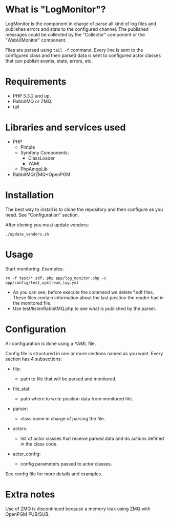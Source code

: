 What is "LogMonitor"?
=====================

LogMonitor is the component in charge of parse all kind of log files and publishes errors and stats to the configured channel. The published messages could be collected by the "Collector" component or the "WebUIMonitor" component.

Files are parsed using `tail -f` command. Every line is sent to the configured class and then parsed data is sent to configured actor classes that can publish events, stats, errors, etc.


Requirements
============

- PHP 5.3.2 and up.
- RabbitMQ or ZMQ.
- tail


Libraries and services used
===========================

- PHP
	- Pimple
	- Symfony Components:
		- ClassLoader
		- YAML
	- PhpAmqpLib 
- RabbitMQ/ZMQ+OpenPGM


Installation
============

The best way to install is to clone the repository and then configure as you need. See "Configuration" section.

After cloning you must update vendors:

	./update_vendors.sh
 

Usage
=====

Start monitoring. Examples:

	rm -f test/*.sdf; php app/log_monitor.php -c app/config/test_upstream_log.yml

* As you can see, before execute the command we delete *.sdf files. These files contain information about the last position the reader had in the monitored file.
* Use test/listenRabbitMQ.php to see what is published by the parser.


Configuration
=============

All configuration is done using a YAML file.

Config file is structured in one or more sections named as you want. Every section has 4 subsections:

- file:
	- path to file that will be parsed and monitored.

- file_stat:
	- path where to write position data from monitored file.

- parser:
	- class name in charge of parsing the file.

- actors:
	- list of actor classes that receive parsed data and do actions defined in the class code.

- actor_config:
	- config parameters passed to actor classes.

See config file for more details and examples.


Extra notes
===========

Use of ZMQ is discontinued because a memory leak using ZMQ with OpenPGM PUB/SUB.
